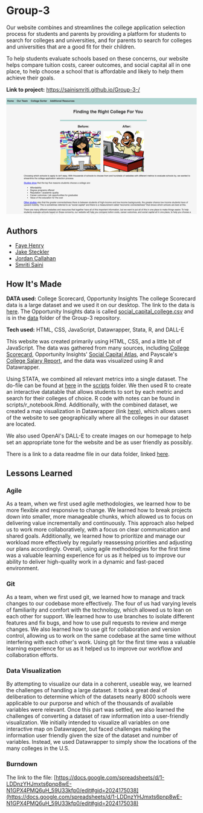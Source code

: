 # Group-3

Our website combines and streamlines the college application selection process for students and parents by providing a platform for students to search for colleges and universities, and for parents to search for colleges and universities that are a good fit for their children.

To help students evaluate schools based on these concerns, our website helps compare tuition costs, career outcomes, and social capital all in one place, to help choose a school that is affordable and likely to help them achieve their goals.

**Link to project:** <https://sainismriti.github.io/Group-3-/>

![Website screenshot](/images/website_screenshot.png)

## Authors

- [Faye Henry](https://github.com/fhenry551)
- [Jake Steckler](https://github.com/jakesteckler)
- [Jordan Callahan](https://github.com/jordancallahan)
- [Smriti Saini](https://github.com/sainismriti)

## How It's Made

**DATA used:** College Scorecard, Opportunity Insights
The college Scorecard data is a large dataset and we used it on our desktop. The link to the data is [here](https://collegescorecard.ed.gov/data/).
The Opportunity Insights data is called [social_capital_college.csv](data/social_capital_college.csv) and is in the [data](data) folder of the Group-3 repository.

**Tech used:** HTML, CSS, JavaScript, Datawrapper, Stata, R, and DALL-E

This website was created primarily using HTML, CSS, and a little bit of JavaScript. The data was gathered from many sources, including [College Scorecard](https://collegescorecard.ed.gov/compare), Opportunity Insights' [Social Capital Atlas](https://socialcapital.org/?dimension=EconomicConnectednessIndividual&geoLevel=college&selectedId=&dim1=EconomicConnectednessIndividual&dim2=CohesivenessClustering&dim3=CivicEngagementVolunteeringRates&bigModalSection=&bigModalChart=scatterplot&showOutliers=false&colorBy=), and Payscale's [College Salary Report](https://www.payscale.com/college-salary-report/bachelors), and the data was visualized using R and Datawrapper.

Using STATA, we combined all relevant metrics into a single dataset. The do-file can be found at [here](scripts/Group3_datacleaning.do) in the [scripts](scripts) folder. We then used R to create an interactive datatable that allows students to sort by each metric and search for their colleges of choice. R code with notes can be found in scripts/r_notebook.Rmd. Additionally, with the combined dataset, we created a map visualization in Datawrapper (link [here](https://datawrapper.dwcdn.net/T6xvO/6/)), which allows users of the website to see geographically where all the colleges in our dataset are located.

We also used OpenAI's DALL-E to create images on our homepage to help set an appropriate tone for the website and be as user friendly as possibly.

There is a link to a data readme file in our data folder, linked [here](data/README.md).

## Lessons Learned

### Agile

As a team, when we first used agile methodologies, we learned how to be more flexible and responsive to change. We learned how to break projects down into smaller, more manageable chunks, which allowed us to focus on delivering value incrementally and continuously. This approach also helped us to work more collaboratively, with a focus on clear communication and shared goals. Additionally, we learned how to prioritize and manage our workload more effectively by regularly reassessing priorities and adjusting our plans accordingly. Overall, using agile methodologies for the first time was a valuable learning experience for us as it helped us to improve our ability to deliver high-quality work in a dynamic and fast-paced environment.

### Git

As a team, when we first used git, we learned how to manage and track changes to our codebase more effectively. The four of us had varying levels of familiarity and comfort with the technology, which allowed us to lean on each other for support. We learned how to use branches to isolate different features and fix bugs, and how to use pull requests to review and merge changes. We also learned how to use git for collaboration and version control, allowing us to work on the same codebase at the same time without interfering with each other's work. Using git for the first time was a valuable learning experience for us as it helped us to improve our workflow and collaboration efforts.

### Data Visualization

By attempting to visualize our data in a coherent, useable way, we learned the challenges of handling a large dataset. It took a great deal of deliberation to determine which of the datasets nearly 8000 schools were applicable to our purporse and which of the thousands of available variables were relevant. Once this part was settled, we also learned the challenges of converting a dataset of raw information into a user-friendly visualization. We initially intended to visualize all variables on one interactive map on Datawrapper, but faced challenges making the information user friendly given the size of the dataset and number of variables. Instead, we used Datawrapper to simply show the locations of the many colleges in the U.S. 

### Burndown

The link to the file: [https://docs.google.com/spreadsheets/d/1-LDDnzYHJmxts6pnp8wE-N1GPX4PMQ6uH_59U33kfp0/edit#gid=2024175038](https://docs.google.com/spreadsheets/d/1-LDDnzYHJmxts6pnp8wE-N1GPX4PMQ6uH_59U33kfp0/edit#gid=2024175038)
